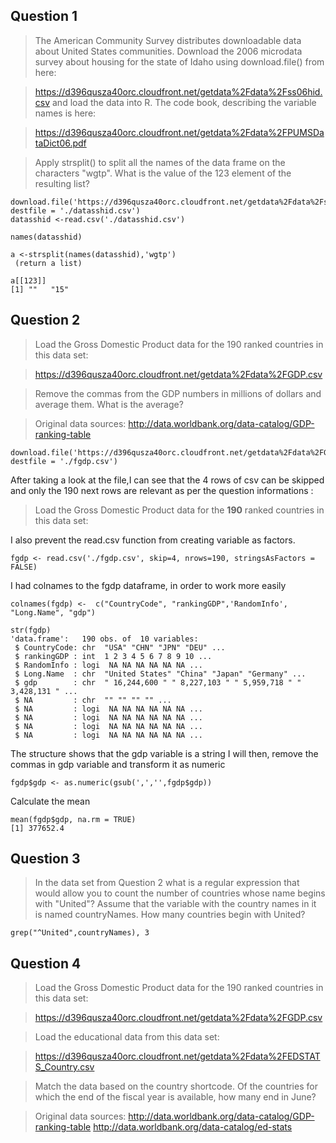Question 1
----------
>The American Community Survey distributes downloadable data about United States communities. Download the 2006 microdata survey about housing for the state of Idaho using download.file() from here:

>https://d396qusza40orc.cloudfront.net/getdata%2Fdata%2Fss06hid.csv
>and load the data into R. The code book, describing the variable names is here:

>https://d396qusza40orc.cloudfront.net/getdata%2Fdata%2FPUMSDataDict06.pdf

>Apply strsplit() to split all the names of the data frame on the characters "wgtp". What is the value of the 123 element of the resulting list?


```
download.file('https://d396qusza40orc.cloudfront.net/getdata%2Fdata%2Fss06hid.csv', destfile = './datasshid.csv')
datasshid <-read.csv('./datasshid.csv')
```

```
names(datasshid)
```

```
a <-strsplit(names(datasshid),'wgtp')
 (return a list)
```

```
a[[123]]
[1] ""   "15"
```


Question 2
----------
>Load the Gross Domestic Product data for the 190 ranked countries in this data set:

>https://d396qusza40orc.cloudfront.net/getdata%2Fdata%2FGDP.csv

>Remove the commas from the GDP numbers in millions of dollars and average them. What is the average?

>Original data sources: http://data.worldbank.org/data-catalog/GDP-ranking-table 


```
download.file('https://d396qusza40orc.cloudfront.net/getdata%2Fdata%2FGDP.csv', destfile = './fgdp.csv')

```

After taking a look at the file,I can see that the 4 rows of csv can be skipped and only the 190 next rows are relevant as per the question informations :
   >Load the Gross Domestic Product data for the **190** ranked countries in this data set: 

I also prevent the read.csv function from creating variable as factors.
```
fgdp <- read.csv('./fgdp.csv', skip=4, nrows=190, stringsAsFactors = FALSE)
```


I had colnames to the fgdp dataframe, in order to work more easily
```
colnames(fgdp) <-  c("CountryCode", "rankingGDP",'RandomInfo', "Long.Name", "gdp")
```


```
str(fgdp)
'data.frame':	190 obs. of  10 variables:
 $ CountryCode: chr  "USA" "CHN" "JPN" "DEU" ...
 $ rankingGDP : int  1 2 3 4 5 6 7 8 9 10 ...
 $ RandomInfo : logi  NA NA NA NA NA NA ...
 $ Long.Name  : chr  "United States" "China" "Japan" "Germany" ...
 $ gdp        : chr  " 16,244,600 " " 8,227,103 " " 5,959,718 " " 3,428,131 " ...
 $ NA         : chr  "" "" "" "" ...
 $ NA         : logi  NA NA NA NA NA NA ...
 $ NA         : logi  NA NA NA NA NA NA ...
 $ NA         : logi  NA NA NA NA NA NA ...
 $ NA         : logi  NA NA NA NA NA NA ...
```


The structure shows that the gdp variable is a string
I will then, remove the commas in gdp variable and transform it as numeric
```
fgdp$gdp <- as.numeric(gsub(',','',fgdp$gdp))
```


Calculate the mean
```
mean(fgdp$gdp, na.rm = TRUE)
[1] 377652.4
```




Question 3
-----------
>In the data set from Question 2 what is a regular expression that would allow you to count the number of countries whose name begins with "United"? Assume that the variable with the country names in it is named countryNames. How many countries begin with United?

`grep("^United",countryNames), 3`


Question 4
-----------

>Load the Gross Domestic Product data for the 190 ranked countries in this data set:

>https://d396qusza40orc.cloudfront.net/getdata%2Fdata%2FGDP.csv

>Load the educational data from this data set:

>https://d396qusza40orc.cloudfront.net/getdata%2Fdata%2FEDSTATS_Country.csv

>Match the data based on the country shortcode. Of the countries for which the end of the fiscal year is available, how many end in June?

>Original data sources:
>http://data.worldbank.org/data-catalog/GDP-ranking-table
>http://data.worldbank.org/data-catalog/ed-stats

